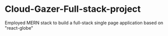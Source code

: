 # Cloud-Gazer-Full-stack-project
Employed MERN stack to build a full-stack single page application based on "react-globe"
